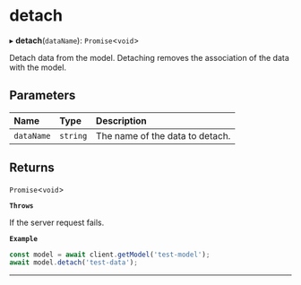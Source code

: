# detach


▸ **detach**(`dataName`): `Promise`\<`void`\>

Detach data from the model.
Detaching removes the association of the data with the model.

## Parameters

| Name | Type | Description |
| :------ | :------ | :------ |
| `dataName` | `string` | The name of the data to detach. |

## Returns

`Promise`\<`void`\>

**`Throws`**

If the server request fails.

**`Example`**

```typescript
const model = await client.getModel('test-model');
await model.detach('test-data');
```

___
